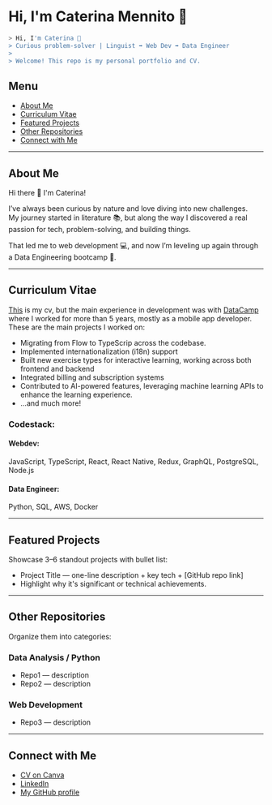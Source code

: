 # Hi, I'm Caterina Mennito 👋
```bash
> Hi, I'm Caterina 👋
> Curious problem-solver | Linguist ➡️ Web Dev ➡️ Data Engineer
>
> Welcome! This repo is my personal portfolio and CV.
```
##  Menu
- [About Me](#about-me)
- [Curriculum Vitae](#curriculum-vitae)
- [Featured Projects](#featured-projects)
- [Other Repositories](#other-repositories)
- [Connect with Me](#connect-with-me)

---

## About Me

Hi there 👋 I'm Caterina!  

I’ve always been curious by nature and love diving into new challenges.  
My journey started in literature 📚, but along the way I discovered a real passion for tech, problem-solving, and building things.  

That led me to web development 💻, and now I’m leveling up again through a Data Engineering bootcamp 🚀.  

---

## Curriculum Vitae
 [This](https://www.canva.com/design/DAGbnY3fkPU/Kp0_5srfIaoS6hv8_JKPHA/edit?utm_content=DAGbnY3fkPU&utm_campaign=designshare&utm_medium=link2&utm_source=sharebutton) is my cv, but the main experience in development was with [DataCamp](www.datacamp.com) where I worked for more than 5 years, mostly as a mobile app developer.
These are the main projects I worked on:
- Migrating from Flow to TypeScrip across the codebase.
- Implemented internationalization (i18n) support
- Built new exercise types for interactive learning, working across both frontend and backend
- Integrated billing and subscription systems
- Contributed to AI-powered features, leveraging machine learning APIs to enhance the learning experience.
- ...and much more!

### Codestack:
#### Webdev:
JavaScript, TypeScript, React, React Native, Redux, GraphQL, PostgreSQL, Node.js
#### Data Engineer:
Python, SQL, AWS, Docker

---

## Featured Projects
Showcase 3–6 standout projects with bullet list:
- Project Title — one-line description + key tech + [GitHub repo link]
- Highlight why it's significant or technical achievements.

---

## Other Repositories
Organize them into categories:
### Data Analysis / Python
- Repo1 — description
- Repo2 — description

### Web Development
- Repo3 — description

---

## Connect with Me
- [CV on Canva](https://www.canva.com/…)
- [LinkedIn](https://www.linkedin.com/in/…)
- [My GitHub profile](https://github.com/caterinamennito)
